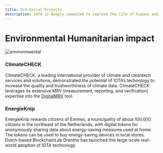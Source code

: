 ```yaml
---
title: Eco-Social-Projects
description: IOTA is deeply commited to improve the life of humans and protect the natural ressources and environments on our planet
---
```


# Environmental Humanitarian impact

![environmaental](/img/participate/use-cases/environmental.png)

### ClimateCHECK

ClimateCHECK, a leading international provider of climate and cleantech services and solutions, demonstrated the potential of IOTA’s technology to increase the quality and trustworthiness of climate data. ClimateCHECK leverages its extensive MRV (measurement, reporting, and verification) expertise into the [DigitalMRV](https://www.digitalmrv.earth/) tool.

### EnergieKnip

EnergieKnip rewards citizens of Emmen, a municipality of about 100,000 citizens in the northeast of the Netherlands, with digital tokens for anonymously sharing data about energy-saving measures used at home. The tokens can be used to buy energy-saving devices in local stores. Dutch-based BlockchainLab Drenthe has launched this large-scale real-world adoption of IOTA technology.
